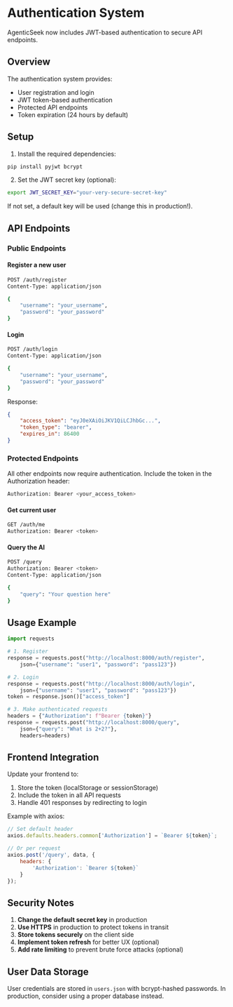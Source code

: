 # Authentication System

AgenticSeek now includes JWT-based authentication to secure API endpoints.

## Overview

The authentication system provides:
- User registration and login
- JWT token-based authentication
- Protected API endpoints
- Token expiration (24 hours by default)

## Setup

1. Install the required dependencies:
```bash
pip install pyjwt bcrypt
```

2. Set the JWT secret key (optional):
```bash
export JWT_SECRET_KEY="your-very-secure-secret-key"
```

If not set, a default key will be used (change this in production!).

## API Endpoints

### Public Endpoints

#### Register a new user
```bash
POST /auth/register
Content-Type: application/json

{
    "username": "your_username",
    "password": "your_password"
}
```

#### Login
```bash
POST /auth/login
Content-Type: application/json

{
    "username": "your_username",
    "password": "your_password"
}
```

Response:
```json
{
    "access_token": "eyJ0eXAiOiJKV1QiLCJhbGc...",
    "token_type": "bearer",
    "expires_in": 86400
}
```

### Protected Endpoints

All other endpoints now require authentication. Include the token in the Authorization header:

```bash
Authorization: Bearer <your_access_token>
```

#### Get current user
```bash
GET /auth/me
Authorization: Bearer <token>
```

#### Query the AI
```bash
POST /query
Authorization: Bearer <token>
Content-Type: application/json

{
    "query": "Your question here"
}
```

## Usage Example

```python
import requests

# 1. Register
response = requests.post("http://localhost:8000/auth/register", 
    json={"username": "user1", "password": "pass123"})

# 2. Login
response = requests.post("http://localhost:8000/auth/login",
    json={"username": "user1", "password": "pass123"})
token = response.json()["access_token"]

# 3. Make authenticated requests
headers = {"Authorization": f"Bearer {token}"}
response = requests.post("http://localhost:8000/query",
    json={"query": "What is 2+2?"}, 
    headers=headers)
```

## Frontend Integration

Update your frontend to:
1. Store the token (localStorage or sessionStorage)
2. Include the token in all API requests
3. Handle 401 responses by redirecting to login

Example with axios:
```javascript
// Set default header
axios.defaults.headers.common['Authorization'] = `Bearer ${token}`;

// Or per request
axios.post('/query', data, {
    headers: {
        'Authorization': `Bearer ${token}`
    }
});
```

## Security Notes

1. **Change the default secret key** in production
2. **Use HTTPS** in production to protect tokens in transit
3. **Store tokens securely** on the client side
4. **Implement token refresh** for better UX (optional)
5. **Add rate limiting** to prevent brute force attacks (optional)

## User Data Storage

User credentials are stored in `users.json` with bcrypt-hashed passwords.
In production, consider using a proper database instead.